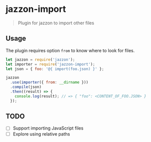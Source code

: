 # jazzon-import

> Plugin for jazzon to import other files

## Usage

The plugin requires option `from` to know where to look for files.

```javascript
let jazzon = require('jazzon');
let importer = require('jazzon-import');
let json = { foo: '@{ import(foo.json) }' };

jazzon
  .use(importer({ from: __dirname }))
  .compile(json)
  .then((result) => {
    console.log(result); // => { "foo": <CONTENT_OF_FOO.JSON> }
  });
```

## TODO
- [ ] Support importing JavaScript files
- [ ] Explore using relative paths
